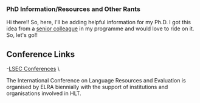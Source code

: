 ### PhD Information/Resources and Other Rants
Hi there!! So, here, I'll be adding helpful information for my Ph.D. I got this idea from a [senior colleague](https://github.com/33fred33) in my programme and would love to ride on it. So, let's go!!

## Conference Links
-[LSEC Conferences](http://www.lrec-conf.org) \

The International Conference on Language Resources and Evaluation is organised by ELRA biennially with the support of institutions and organisations involved in HLT.

